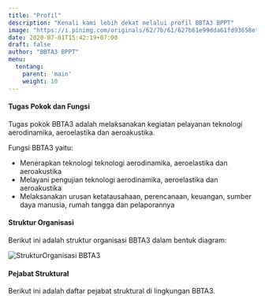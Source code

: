 ```yaml
---
title: "Profil"
description: "Kenali kami lebih dekat melalui profil BBTA3 BPPT"
image: "https://i.pinimg.com/originals/62/7b/61/627b61e99dda61fd93658efb2a9c35ec.png"
date: 2020-07-01T15:42:19+07:00
draft: false
author: "BBTA3 BPPT"
menu:
  tentang:
    parent: 'main'
    weight: 10
---
```


#### Tugas Pokok dan Fungsi
Tugas pokok BBTA3 adalah melaksanakan kegiatan pelayanan teknologi aerodinamika, aeroelastika dan aeroakustika.

Fungsi BBTA3 yaitu:

- Menerapkan teknologi teknologi aerodinamika, aeroelastika dan aeroakustika
- Melayani pengujian teknologi aerodinamika, aeroelastika dan aeroakustika
- Melaksanakan urusan ketatausahaan, perencanaan, keuangan, sumber daya manusia, rumah tangga dan pelaporannya

#### Struktur Organisasi

Berikut ini adalah struktur organisasi BBTA3 dalam bentuk diagram:

![StrukturOrganisasi BBTA3](/images/struktur_organisasi.svg)

#### Pejabat Struktural

Berikut ini adalah daftar pejabat struktural di lingkungan BBTA3.


